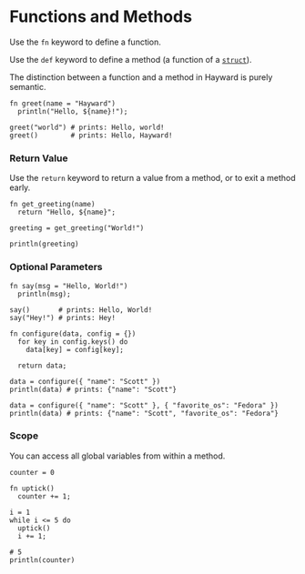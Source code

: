 # Functions and Methods

Use the `fn` keyword to define a function.

Use the `def` keyword to define a method (a function of a [`struct`](structs.md)). 

The distinction between a function and a method in Hayward is purely semantic.

```hayward
fn greet(name = "Hayward")
  println("Hello, ${name}!");

greet("world") # prints: Hello, world!
greet()        # prints: Hello, Hayward!
```

### Return Value

Use the `return` keyword to return a value from a method, or to exit a method early.

```hayward
fn get_greeting(name)
  return "Hello, ${name}";

greeting = get_greeting("World!")

println(greeting)
```

### Optional Parameters

```hayward
fn say(msg = "Hello, World!")
  println(msg);

say()       # prints: Hello, World!
say("Hey!") # prints: Hey!

fn configure(data, config = {})
  for key in config.keys() do
    data[key] = config[key];

  return data;

data = configure({ "name": "Scott" })
println(data) # prints: {"name": "Scott"}

data = configure({ "name": "Scott" }, { "favorite_os": "Fedora" })
println(data) # prints: {"name": "Scott", "favorite_os": "Fedora"}
```

### Scope

You can access all global variables from within a method.

```hayward
counter = 0

fn uptick()
  counter += 1;

i = 1
while i <= 5 do
  uptick()
  i += 1;

# 5
println(counter)
```